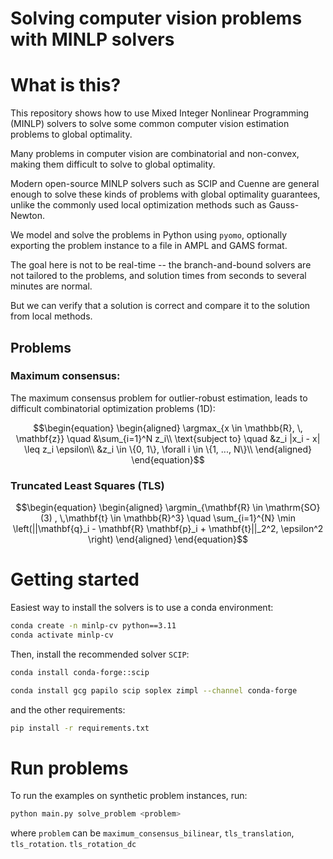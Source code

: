 # Solving computer vision problems with MINLP solvers

# What is this?

This repository shows how to use Mixed Integer Nonlinear Programming (MINLP) solvers to solve some common computer vision estimation problems to global optimality.

Many problems in computer vision are combinatorial and non-convex, making them difficult to solve to global optimality.


Modern open-source MINLP solvers such as SCIP and Cuenne are general enough to solve these kinds of problems with global optimality guarantees, unlike the commonly used local optimization methods such as Gauss-Newton.

We model and solve the problems in Python using `pyomo`, optionally exporting the problem instance to a file in AMPL and GAMS format.

The goal here is not to be real-time -- the branch-and-bound solvers are not tailored to the problems, and solution times from seconds to several minutes are normal.

But we can verify that a solution is correct and compare it to the solution from local methods.

## Problems 


### Maximum consensus: 

The maximum consensus problem for outlier-robust estimation, leads to difficult combinatorial optimization problems (1D): 

```math
\begin{equation}
	\begin{aligned}
		\argmax_{x \in \mathbb{R}, \, \mathbf{z}} \quad &\sum_{i=1}^N z_i\\
		\text{subject to} \quad  &z_i |x_i - x| \leq z_i \epsilon\\
		&z_i \in \{0, 1\}, \forall i \in \{1, ..., N\}\\
	\end{aligned}
\end{equation}
```

### Truncated Least Squares (TLS)

```math
\begin{equation}
	\begin{aligned}
	\argmin_{\mathbf{R} \in \mathrm{SO}(3) , \,\mathbf{t} \in \mathbb{R}^3} \quad \sum_{i=1}^{N} \min \left(||\mathbf{q}_i - \mathbf{R} \mathbf{p}_i + \mathbf{t}||_2^2, \epsilon^2 \right)
	\end{aligned}
\end{equation}
```

# Getting started

Easiest way to install the solvers is to use a conda environment:

```sh
conda create -n minlp-cv python==3.11 
conda activate minlp-cv
```

Then, install the recommended solver `SCIP`:

```sh
conda install conda-forge::scip

conda install gcg papilo scip soplex zimpl --channel conda-forge
```

and the other requirements: 


```sh
pip install -r requirements.txt
```

# Run problems

To run the examples on synthetic problem instances, run: 

```sh 
python main.py solve_problem <problem>
```

where `problem` can be `maximum_consensus_bilinear`, `tls_translation`, `tls_rotation`. `tls_rotation_dc`



